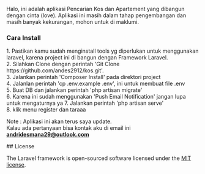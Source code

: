 <p>Halo, ini adalah aplikasi Pencarian Kos dan Apartement yang dibangun dengan cinta (love). Aplikasi ini masih dalam tahap pengembangan dan masih banyak kekurangan, mohon untuk di maklumi.<br>
    
    
<h3><b>Cara Install</b></h3>
<p>
1. Pastikan kamu sudah menginstall tools yg diperlukan untuk menggunakan laravel, karena project ini di bangun dengan Framework      Laravel. <br>
2. Silahkan Clone dengan perintah 'Git Clone https://github.com/andes2912/kos.git'. <br>
3. Jalankan perintah 'Composer Install' pada direktori project <br>
4. Jalanlan perintah 'cp .env.example .env', ini untuk membuat file .env<br>
5. Buat DB dan jalankan perintah 'php artisan migrate'<br>
6. Karena ini sudah menggunakan 'Push Email Notification' jangan lupa untuk mengaturnya ya 
7. Jalankan perintah 'php artisan serve' <br>
8. klik menu register dan taraaa
    
Note : Aplikasi ini akan terus saya update.<br>
Kalau ada pertanyaan bisa kontak aku di email ini <b>andridesmana29@outlook.com</b>
</p>
## License

The Laravel framework is open-sourced software licensed under the [MIT license](https://opensource.org/licenses/MIT).
